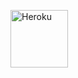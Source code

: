 <a href="https://heroku.com/deploy?template=https://github.com/YTFarman9758/StringGenBot"><img align="center" alt="Heroku" width="92px" src="https://www.nicepng.com/png/full/223-2233246_heroku-logo-salesforce-heroku.png"></p>
